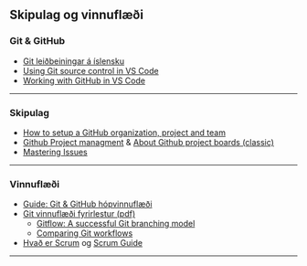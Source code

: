 ## Skipulag og vinnuflæði

### Git & GitHub

- [Git leiðbeiningar á íslensku](https://github.com/gaui/git) 
- [Using Git source control in VS Code](https://code.visualstudio.com/docs/editor/versioncontrol) 
- ​[Working with GitHub in VS Code](https://code.visualstudio.com/docs/editor/github)

  
<!-- 
- [Git Handbók á íslensku (pdf)](https://github.com/GunnarThorunnarson/VEFTHROUN/blob/master/gogn/Git_Handbok_islensk.pdf)
- [Github skills](https://skills.github.com/)
- [Sourcetree](https://www.sourcetreeapp.com/) Git GUI 
- [Github: Git Cheat Sheet](https://training.github.com/downloads/github-git-cheat-sheet.pdf)
- [Github Desktop](https://desktop.github.com/) 
- [Using Git in VS Code](https://code.visualstudio.com/docs/introvideos/versioncontrol)  (fókus á bara Git án þess að nota Github)
-->

---

### Skipulag 
- [How to setup a GitHub organization, project and team](https://github.com/collab-uniba/socialcde4eclipse/wiki/How-to-setup-a-GitHub-organization,-project-and-team)
- [Github Project managment](https://github.com/features/project-management/) & [About Github project boards (classic)](https://docs.github.com/en/free-pro-team@latest/github/managing-your-work-on-github/about-project-boards#templates-for-project-boards)
- [Mastering Issues](https://guides.github.com/features/issues/#filtering)

---

### Vinnuflæði
- [Guide: Git & GitHub hópvinnuflæði](https://github.com/GunnarThorunnarson/CodeVoyagers/tree/develop/Guides/Workflow%20Long)
- [Git vinnuflæði fyrirlestur (pdf)](https://github.com/GunnarThorunnarson/VEFTHROUN/blob/master/gogn/Git_fyrirlestur.pdf)
  - [Gitflow: A successful Git branching model](https://nvie.com/posts/a-successful-git-branching-model/)
  - [Comparing Git workflows](https://www.atlassian.com/git/tutorials/comparing-workflows)
- [Hvað er Scrum](https://www.scrum.org/resources/what-is-scrum) og [Scrum Guide](https://www.scrumguides.org/scrum-guide.html)
  
<!--
![Skýringarmynd af Gitflow](https://github.com/GunnarThorunnarson/VEFTHROUN/blob/master/myndir/Gitflow.svg)
Þessi mynd sýnir virkni Gitflow. Eitt `main` branch heldur utan um stable útgáfu appsins hverju sinni. 
- `develop` branch-ið er uppfært þegar eiginleikar (`feature` eða `bugfix`) eru tilbúin. 
- `feature` branch verða búin til þegar einhver vill prófa að bæta einhverju nýju við og ef það virkar vel verður það merge-að `develop` branchinu. 
- Þegar tími er til kominn eru búin til `release` sem eru sameinuð við `master` branch-ið.
-->

---


